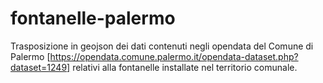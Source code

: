 # fontanelle-palermo
Trasposizione in geojson dei dati contenuti negli opendata del Comune di Palermo [https://opendata.comune.palermo.it/opendata-dataset.php?dataset=1249] relativi alla fontanelle installate nel territorio comunale.
